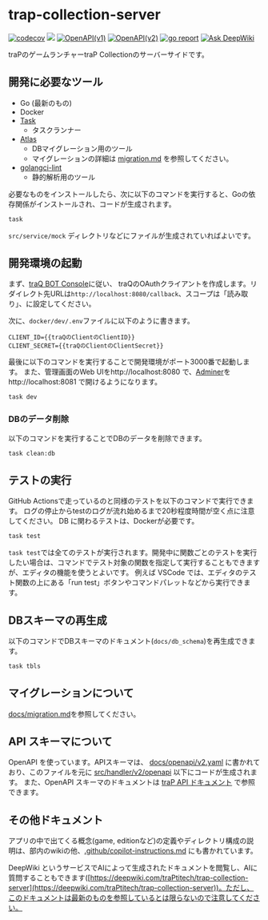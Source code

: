 # trap-collection-server

[![codecov](https://codecov.io/gh/traPtitech/trap-collection-server/branch/main/graph/badge.svg)](https://codecov.io/gh/traPtitech/trap-collection-server)
[![](https://github.com/traPtitech/trap-collection-server/workflows/Release/badge.svg)](https://github.com/traPtitech/trap-collection-server/actions)
[![OpenAPI(v1)](https://img.shields.io/badge/OpenAPI(v1)-docs-brightgreen)](https://apis.trap.jp/?urls.primaryName=traP%20Collection%20v1%20API)
[![OpenAPI(v2)](https://img.shields.io/badge/OpenAPI(v2)-docs-brightgreen)](https://apis.trap.jp/?urls.primaryName=traP%20Collection%20v2%20API)
[![go report](https://goreportcard.com/badge/traPtitech/trap-collection-server)](https://goreportcard.com/report/traPtitech/trap-collection-server)
[![Ask DeepWiki](https://deepwiki.com/badge.svg)](https://deepwiki.com/traPtitech/trap-collection-server)

traPのゲームランチャーtraP Collectionのサーバーサイドです。

## 開発に必要なツール

- Go (最新のもの)
- Docker
- [Task](https://taskfile.dev/)
  - タスクランナー
- [Atlas](https://atlasgo.io/)
  - DBマイグレーション用のツール
  - マイグレーションの詳細は [migration.md](docs/migration.md) を参照してください。
- [golangci-lint](https://golangci-lint.run/)
  - 静的解析用のツール

必要なものをインストールしたら、次に以下のコマンドを実行すると、Goの依存関係がインストールされ、コードが生成されます。

```bash
task
```

`src/service/mock` ディレクトリなどにファイルが生成されていればよいです。

## 開発環境の起動

まず、[traQ BOT Console](https://bot-console.trap.jp/docs/client/create)に従い、
traQのOAuthクライアントを作成します。リダイレクト先URLは`http://localhost:8080/callback`、スコープは「読み取り」、に設定してください。

次に、`docker/dev/.env`ファイルに以下のように書きます。

```.env
CLIENT_ID={{traQのClientのClientID}}
CLIENT_SECRET={{traQのClientのClientSecret}}
```

最後に以下のコマンドを実行することで開発環境がポート3000番で起動します。
また、管理画面のWeb UIをhttp://localhost:8080 で、[Adminer](https://www.adminer.org/)をhttp://localhost:8081 で開けるようになります。

```bash
task dev
```

### DBのデータ削除

以下のコマンドを実行することでDBのデータを削除できます。

```bash
task clean:db
```

## テストの実行

GitHub Actionsで走っているのと同様のテストを以下のコマンドで実行できます。
ログの停止からtestのログが流れ始めるまで20秒程度時間が空く点に注意してください。
DB に関わるテストは、Dockerが必要です。

```bash
task test
```

`task test`では全てのテストが実行されます。開発中に関数ごとのテストを実行したい場合は、コマンドでテスト対象の関数を指定して実行することもできますが、エディタの機能を使うとよいです。
例えば VSCode では、エディタのテスト関数の上にある「run test」ボタンやコマンドパレットなどから実行できます。

## DBスキーマの再生成

以下のコマンドでDBスキーマのドキュメント(`docs/db_schema`)を再生成できます。

```bash
task tbls
```

## マイグレーションについて

[docs/migration.md](docs/migration.md)を参照してください。

## API スキーマについて

OpenAPI を使っています。APIスキーマは、 [docs/openapi/v2.yaml](docs/openapi/v2.yaml) に書かれており、このファイルを元に [src/handler/v2/openapi](src/handler/v2/openapi) 以下にコードが生成されます。
また、OpenAPI スキーマのドキュメントは [traP API ドキュメント](https://apis.trap.jp/?urls.primaryName=traP%20Collection%20v2%20API) で参照できます。

## その他ドキュメント

アプリの中で出てくる概念(game, editionなど)の定義やディレクトリ構成の説明は、部内のwikiの他、[.github/copilot-instructions.md](.github/copilot-instructions.md) にも書かれています。

DeepWiki というサービスでAIによって生成されたドキュメントを閲覧し、AIに質問することもできます([https://deepwiki.com/traPtitech/trap-collection-server](https://deepwiki.com/traPtitech/trap-collection-server))。ただし、このドキュメントは最新のものを参照しているとは限らないので注意してください。
